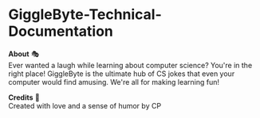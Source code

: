 # GiggleByte-Technical-Documentation

**About** 🎭  
Ever wanted a laugh while learning about computer science? You're in the right place! GiggleByte is the ultimate hub of CS jokes that even your computer would find amusing. We're all for making learning fun!

**Credits** 🌟  
Created with love and a sense of humor by CP
